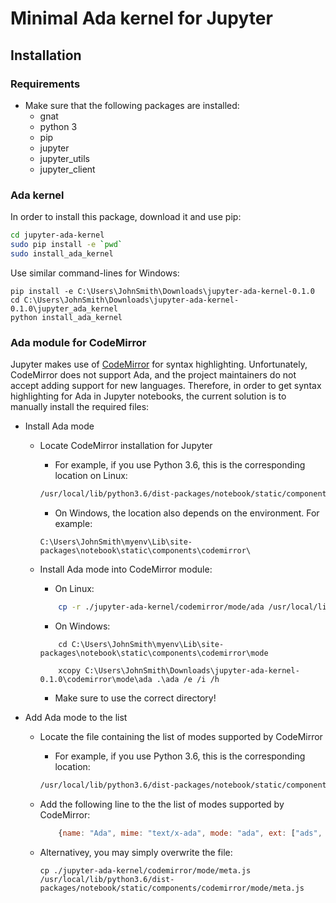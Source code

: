 Minimal Ada kernel for Jupyter
==============================

Installation
---------------

### Requirements

- Make sure that the following packages are installed:
    - gnat
    - python 3
    - pip
    - jupyter
    - jupyter_utils
    - jupyter_client

### Ada kernel

In order to install this package, download it and use pip:

```bash
cd jupyter-ada-kernel
sudo pip install -e `pwd`
sudo install_ada_kernel
```

Use similar command-lines for Windows:

```
pip install -e C:\Users\JohnSmith\Downloads\jupyter-ada-kernel-0.1.0
cd C:\Users\JohnSmith\Downloads\jupyter-ada-kernel-0.1.0\jupyter_ada_kernel
python install_ada_kernel
```

### Ada module for CodeMirror

Jupyter makes use of [CodeMirror](https://codemirror.net/) for syntax
highlighting. Unfortunately, CodeMirror does not support Ada, and the project
maintainers do not accept adding support for new languages. Therefore, in order
to get syntax highlighting for Ada in Jupyter notebooks, the current solution
is to manually install the required files:

- Install Ada mode

    - Locate CodeMirror installation for Jupyter
        - For example, if you use Python 3.6, this is the corresponding location on Linux:

        ```bash
        /usr/local/lib/python3.6/dist-packages/notebook/static/components/codemirror/
        ```

        - On Windows, the location also depends on the environment. For example:

        ```
        C:\Users\JohnSmith\myenv\Lib\site-packages\notebook\static\components\codemirror\
        ```

    - Install Ada mode into CodeMirror module:

        - On Linux:

        ```bash
            cp -r ./jupyter-ada-kernel/codemirror/mode/ada /usr/local/lib/python3.6/dist-packages/notebook/static/components/codemirror/mode/
        ```

        - On Windows:

        ```
            cd C:\Users\JohnSmith\myenv\Lib\site-packages\notebook\static\components\codemirror\mode

            xcopy C:\Users\JohnSmith\Downloads\jupyter-ada-kernel-0.1.0\codemirror\mode\ada .\ada /e /i /h
        ```

        - Make sure to use the correct directory!

- Add Ada mode to the list

    - Locate the file containing the list of modes supported by CodeMirror
        - For example, if you use Python 3.6, this is the corresponding location:

        ```bash
        /usr/local/lib/python3.6/dist-packages/notebook/static/components/codemirror/mode/meta.js
        ```

    - Add the following line to the the list of modes supported by CodeMirror:

        ```javascript
            {name: "Ada", mime: "text/x-ada", mode: "ada", ext: ["ads", "adb", "ada"]},
        ```

    - Alternativey, you may simply overwrite the file:

        ```
        cp ./jupyter-ada-kernel/codemirror/mode/meta.js /usr/local/lib/python3.6/dist-packages/notebook/static/components/codemirror/mode/meta.js
        ```
